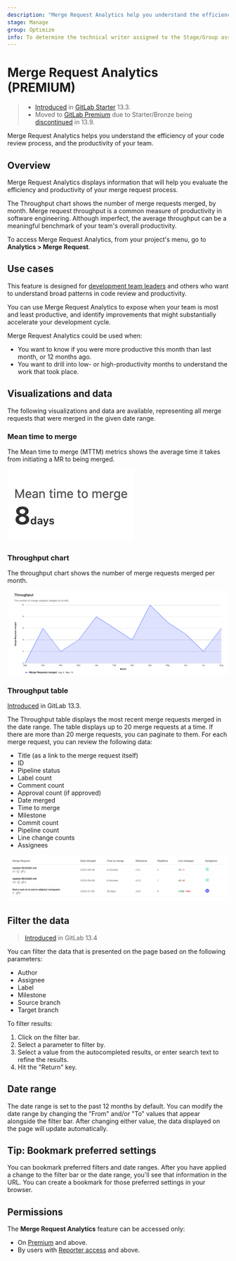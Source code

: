 ```yaml
---
description: "Merge Request Analytics help you understand the efficiency of your code review process, and the productivity of your team." # Up to ~200 chars long. They will be displayed in Google Search snippets. It may help to write the page intro first, and then reuse it here.
stage: Manage
group: Optimize
info: To determine the technical writer assigned to the Stage/Group associated with this page, see https://about.gitlab.com/handbook/engineering/ux/technical-writing/#assignments
---
```


# Merge Request Analytics **(PREMIUM)**

> - [Introduced](https://gitlab.com/gitlab-org/gitlab/-/issues/229045) in [GitLab Starter](https://about.gitlab.com/pricing/) 13.3.
> - Moved to [GitLab Premium](https://about.gitlab.com/pricing/) due to Starter/Bronze being [discontinued](https://about.gitlab.com/blog/2021/01/26/new-gitlab-product-subscription-model/) in 13.9.

Merge Request Analytics helps you understand the efficiency of your code review process, and the productivity of your team.

## Overview

Merge Request Analytics displays information that will help you evaluate the efficiency and productivity of your merge request process.

The Throughput chart shows the number of merge requests merged, by month. Merge request throughput is
a common measure of productivity in software engineering. Although imperfect, the average throughput can
be a meaningful benchmark of your team's overall productivity.

To access Merge Request Analytics, from your project's menu, go to **Analytics > Merge Request**.

## Use cases

This feature is designed for [development team leaders](https://about.gitlab.com/handbook/marketing/strategic-marketing/roles-personas/#delaney-development-team-lead)
and others who want to understand broad patterns in code review and productivity.

You can use Merge Request Analytics to expose when your team is most and least productive, and
identify improvements that might substantially accelerate your development cycle.

Merge Request Analytics could be used when:

- You want to know if you were more productive this month than last month, or 12 months ago.
- You want to drill into low- or high-productivity months to understand the work that took place.

## Visualizations and data

The following visualizations and data are available, representing all merge requests that were merged in the given date range.

### Mean time to merge

The Mean time to merge (MTTM) metrics shows the average time it takes from initiating a MR to being merged.

![Mean time to merge](img/mr_mean_time_to_merge_metric_v13_9.png "Merge Request Analytics - MTTM metric showing the average time it takes from initiating a MR to being merged")

### Throughput chart

The throughput chart shows the number of merge requests merged per month.

![Throughput chart](img/mr_throughput_chart_v13_3.png "Merge Request Analytics - Throughput chart showing merge requests merged in the past 12 months")

### Throughput table

[Introduced](https://gitlab.com/gitlab-org/gitlab/-/issues/232651) in GitLab 13.3.

The Throughput table displays the most recent merge requests merged in the date range. The
table displays up to 20 merge requests at a time. If there are more than 20 merge requests,
you can paginate to them. For each merge request, you can review the following data:

- Title (as a link to the merge request itself)
- ID
- Pipeline status
- Label count
- Comment count
- Approval count (if approved)
- Date merged
- Time to merge
- Milestone
- Commit count
- Pipeline count
- Line change counts
- Assignees

![Throughput table](img/mr_throughput_table_v13_3.png "Merge Request Analytics - Throughput table listing the 100 merge requests most recently merged")

## Filter the data

> [Introduced](https://gitlab.com/gitlab-org/gitlab/-/issues/229266) in GitLab 13.4

You can filter the data that is presented on the page based on the following parameters:

- Author
- Assignee
- Label
- Milestone
- Source branch
- Target branch

To filter results:

1. Click on the filter bar.
1. Select a parameter to filter by.
1. Select a value from the autocompleted results, or enter search text to refine the results.
1. Hit the "Return" key.

## Date range

The date range is set to the past 12 months by default. You can modify the date range by changing the "From" and/or "To" values that appear alongside the filter bar. After changing either value, the data displayed on the page will update automatically.

## Tip: Bookmark preferred settings

You can bookmark preferred filters and date ranges. After you have applied a change to the
filter bar or the date range, you'll see that information in the URL. You can create a
bookmark for those preferred settings in your browser.

## Permissions

The **Merge Request Analytics** feature can be accessed only:

- On [Premium](https://about.gitlab.com/pricing/) and above.
- By users with [Reporter access](../permissions.md) and above.
